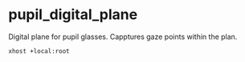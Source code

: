 # pupil_digital_plane
Digital plane for pupil glasses. Capptures gaze points within the plan.

`xhost +local:root`